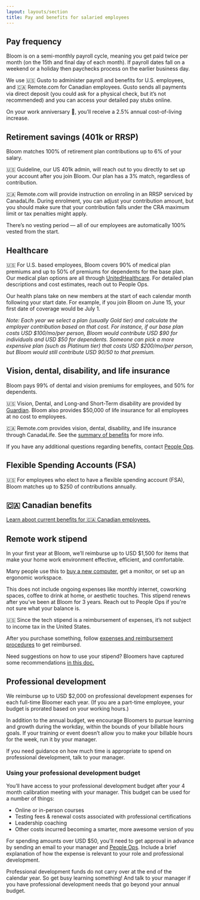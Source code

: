 ```yaml
---
layout: layouts/section
title: Pay and benefits for salaried employees
---
```


## Pay frequency

Bloom is on a semi-monthly payroll cycle, meaning you get paid twice per month (on the 15th and final day of each month). If payroll dates fall on a weekend or a holiday then paychecks process on the earlier business day. 

We use 🇺🇸 Gusto to administer payroll and benefits for U.S. employees, and 🇨🇦 Remote.com for Canadian employees. Gusto sends all payments via direct deposit (you could ask for a physical check, but it’s not recommended) and you can access your detailed pay stubs online.

On your work anniversary 🎉, you’ll receive a 2.5% annual cost-of-living increase.


## Retirement savings (401k or RRSP)

Bloom matches 100% of retirement plan contributions up to 6% of your salary.

🇺🇸 Guideline, our US 401k admin, will reach out to you directly to set up your account after you join Bloom. Our plan has a 3% match, regardless of contribution.

🇨🇦 Remote.com will provide instruction on enroling in an RRSP serviced by CanadaLife. During enrolment, you can adjust your contribution amount, but you should make sure that your contribution falls under the CRA maximum limit or tax penalties might apply.

There’s no vesting period — all of our employees are automatically 100% vested from the start. 


## Healthcare

🇺🇸 For U.S. based employees, Bloom covers 90% of medical plan premiums and up to 50% of premiums for dependents for the base plan. Our medical plan options are all through [UnitedHealthcare](https://www.uhc.com/). For detailed plan descriptions and cost estimates, reach out to People Ops.

Our health plans take on new members at the start of each calendar month following your start date. For example, if you join Bloom on June 15, your first date of coverage would be July 1.

_Note: Each year we select a plan (usually Gold tier) and calculate the employer contribution based on that cost. For instance, if our base plan costs USD $100/mo/per person, Bloom would contribute USD $90 for individuals and USD $50 for dependents. Someone can pick a more expensive plan (such as Platinum tier) that costs USD $200/mo/per person, but Bloom would still contribute USD $90/$50 to that premium._


## Vision, dental, disability, and life insurance

Bloom pays 99% of dental and vision premiums for employees, and 50% for dependents.

🇺🇸 Vision, Dental, and Long-and Short-Term disability are provided by [Guardian](https://www.guardiandirect.com/). Bloom also provides $50,000 of life insurance for all employees at no cost to employees.

🇨🇦 Remote.com provides vision, dental, disability, and life insurance  through CanadaLife. See the [summary of benefits](https://remote.com/benefits-guide/employee-benefits-canada-health-standard-family) for more info.

If you have any additional questions regarding benefits, contact [People Ops](mailto:blossom@bloomworks.digital).


## Flexible Spending Accounts (FSA)

🇺🇸 For employees who elect to have a flexible spending account (FSA), Bloom matches up to $250 of contributions annually.


## 🇨🇦 Canadian benefits

[Learn aboot current benefits for 🇨🇦 Canadian employees.](https://remote.com/benefits-guide/employee-benefits-canada-health-standard-family)


## Remote work stipend

In your first year at Bloom, we’ll reimburse up to USD $1,500 for items that make your home work environment effective, efficient, and comfortable.

Many people use this to [buy a new computer](/sections/your-first-few-weeks/#computer-and-equipment), get a monitor, or set up an ergonomic workspace. 

This does not include ongoing expenses like monthly internet, coworking spaces, coffee to drink at home, or aesthetic touches. This stipend renews after you’ve been at Bloom for 3 years. Reach out to People Ops if you're not sure what your balance is.

🇺🇸 Since the tech stipend is a reimbursement of expenses, it’s not subject to income tax in the United States.

After you purchase something, follow [expenses and reimbursement procedures](/sections/expenses-and-reimbursement/) to get reimbursed. 

Need suggestions on how to use your stipend? Bloomers have captured some recommendations [in this doc.](https://docs.google.com/document/d/1Pf4L1FK83dumIw3u9i-YEhmYBuAoM-TOFsDcYMuUl6E/edit?usp=sharing)


## Professional development

We reimburse up to USD $2,000 on professional development expenses for each full-time Bloomer each year. (If you are a part-time employee, your budget is prorated based on your working hours.)

In addition to the annual budget, we encourage Bloomers to pursue learning and growth during the workday, within the bounds of your billable hours goals. If your training or event doesn’t allow you to make your billable hours for the week, run it by your manager.

If you need guidance on how much time is appropriate to spend on professional development, talk to your manager.


### Using your professional development budget

You’ll have access to your professional development budget after your 4 month calibration meeting with your manager. This budget can be used for a number of things:

* Online or in-person courses
* Testing fees & renewal costs associated with professional certifications
* Leadership coaching
* Other costs incurred becoming a smarter, more awesome version of you

For spending amounts over USD $50, you'll need to get approval in advance by sending an email to your manager and [People Ops](mailto:blossom@bloomworks.digital). Include a brief explanation of how the expense is relevant to your role and professional development.

Professional development funds do not carry over at the end of the calendar year. So get busy learning something! And talk to your manager if you have professional development needs that go beyond your annual budget.
